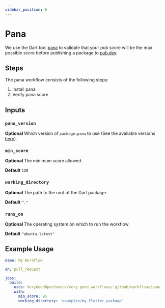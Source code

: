 ```yaml
---
sidebar_position: 6
---
```


# Pana

We use the Dart tool [pana](https://pub.dev/packages/pana) to validate that your pub score will be the max possible score before publishing a package to [pub.dev](https://pub.dev).

## Steps

The pana workflow consists of the following steps:

1. Install pana
2. Verify pana score

## Inputs

### `pana_version`

**Optional** Which version of `package:pana` to use (See the available versions [here](https://pub.dev/packages/pana/changelog)).

### `min_score`

**Optional** The minimum score allowed.

**Default** `120`

### `working_directory`

**Optional** The path to the root of the Dart package.

**Default** `"."`

### `runs_on`

**Optional** The operating system on which to run the workflow.

**Default** `"ubuntu-latest"`

## Example Usage

```yaml
name: My Workflow

on: pull_request

jobs:
  build:
    uses: VeryGoodOpenSource/very_good_workflows/.github/workflows/pana.yml@v1
    with:
      min_score: 95
      working_directory: 'examples/my_flutter_package'
```

